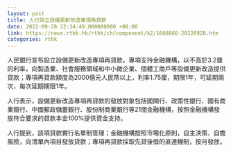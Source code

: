 ```yaml
---
layout: post
title: 人行設立設備更新改造專項再貸款
date: 2022-09-28 22:34:49.000000000 +08:00
link: https://news.rthk.hk/rthk/ch/component/k2/1668868-20220928.htm
categories: rthk
---
```


人民銀行宣布設立設備更新改造專項再貸款，專項支持金融機構，以不高於3.2厘的利率，向製造業、社會服務領域和中小微企業、個體工商戶等設備更新改造提供貸款；專項再貸款額度為2000億元人民幣以上，利率1.75厘，期限1年，可延期兩次，每次延期期限1年。

人行表示，設備更新改造專項再貸款的發放對象包括國開行、政策性銀行、國有商業銀行、中國郵政儲蓄銀行、股份制商業銀行等21間金融機構，按照金融機構發放符合要求的貸款本金100%提供資金支持。

人行提到，該項貸款實行名單制管理；金融機構按照市場化原則，自主決策、自擔風險，向清單內項目發放貸款；專項再貸款採取先貸後借的直達機制，按月發放。
